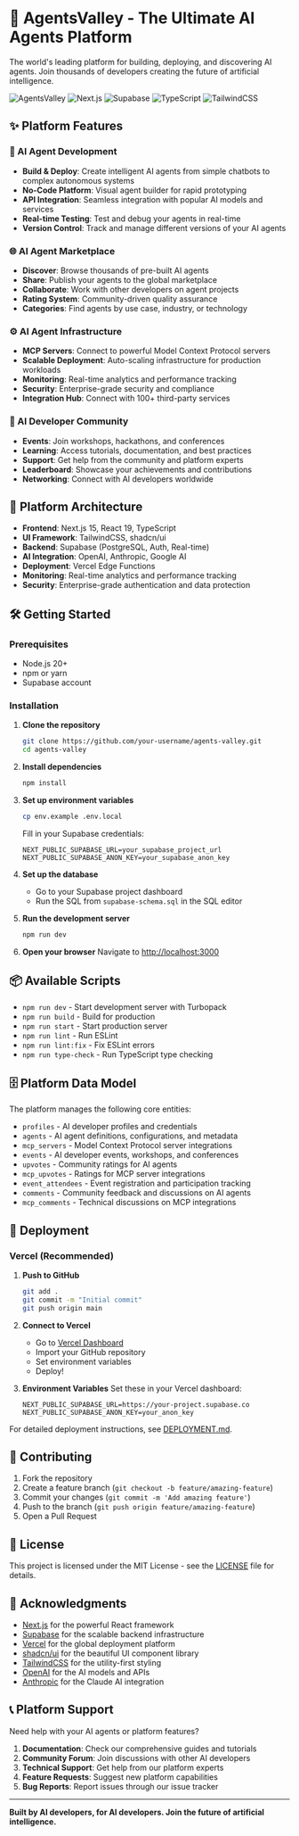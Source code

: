 # 🤖 AgentsValley - The Ultimate AI Agents Platform

The world's leading platform for building, deploying, and discovering AI agents. Join thousands of developers creating the future of artificial intelligence.

![AgentsValley](https://img.shields.io/badge/AgentsValley-v0.1.0-blue)
![Next.js](https://img.shields.io/badge/Next.js-15.5.4-black)
![Supabase](https://img.shields.io/badge/Supabase-Database-green)
![TypeScript](https://img.shields.io/badge/TypeScript-5.0-blue)
![TailwindCSS](https://img.shields.io/badge/TailwindCSS-4.0-cyan)

## ✨ Platform Features

### 🤖 AI Agent Development
- **Build & Deploy**: Create intelligent AI agents from simple chatbots to complex autonomous systems
- **No-Code Platform**: Visual agent builder for rapid prototyping
- **API Integration**: Seamless integration with popular AI models and services
- **Real-time Testing**: Test and debug your agents in real-time
- **Version Control**: Track and manage different versions of your AI agents

### 🌐 AI Agent Marketplace
- **Discover**: Browse thousands of pre-built AI agents
- **Share**: Publish your agents to the global marketplace
- **Collaborate**: Work with other developers on agent projects
- **Rating System**: Community-driven quality assurance
- **Categories**: Find agents by use case, industry, or technology

### ⚙️ AI Agent Infrastructure
- **MCP Servers**: Connect to powerful Model Context Protocol servers
- **Scalable Deployment**: Auto-scaling infrastructure for production workloads
- **Monitoring**: Real-time analytics and performance tracking
- **Security**: Enterprise-grade security and compliance
- **Integration Hub**: Connect with 100+ third-party services

### 👥 AI Developer Community
- **Events**: Join workshops, hackathons, and conferences
- **Learning**: Access tutorials, documentation, and best practices
- **Support**: Get help from the community and platform experts
- **Leaderboard**: Showcase your achievements and contributions
- **Networking**: Connect with AI developers worldwide

## 🚀 Platform Architecture

- **Frontend**: Next.js 15, React 19, TypeScript
- **UI Framework**: TailwindCSS, shadcn/ui
- **Backend**: Supabase (PostgreSQL, Auth, Real-time)
- **AI Integration**: OpenAI, Anthropic, Google AI
- **Deployment**: Vercel Edge Functions
- **Monitoring**: Real-time analytics and performance tracking
- **Security**: Enterprise-grade authentication and data protection

## 🛠️ Getting Started

### Prerequisites

- Node.js 20+ 
- npm or yarn
- Supabase account

### Installation

1. **Clone the repository**
   ```bash
   git clone https://github.com/your-username/agents-valley.git
   cd agents-valley
   ```

2. **Install dependencies**
   ```bash
   npm install
   ```

3. **Set up environment variables**
   ```bash
   cp env.example .env.local
   ```
   
   Fill in your Supabase credentials:
   ```env
   NEXT_PUBLIC_SUPABASE_URL=your_supabase_project_url
   NEXT_PUBLIC_SUPABASE_ANON_KEY=your_supabase_anon_key
   ```

4. **Set up the database**
   - Go to your Supabase project dashboard
   - Run the SQL from `supabase-schema.sql` in the SQL editor

5. **Run the development server**
   ```bash
   npm run dev
   ```

6. **Open your browser**
   Navigate to [http://localhost:3000](http://localhost:3000)

## 📦 Available Scripts

- `npm run dev` - Start development server with Turbopack
- `npm run build` - Build for production
- `npm run start` - Start production server
- `npm run lint` - Run ESLint
- `npm run lint:fix` - Fix ESLint errors
- `npm run type-check` - Run TypeScript type checking

## 🗄️ Platform Data Model

The platform manages the following core entities:

- `profiles` - AI developer profiles and credentials
- `agents` - AI agent definitions, configurations, and metadata
- `mcp_servers` - Model Context Protocol server integrations
- `events` - AI developer events, workshops, and conferences
- `upvotes` - Community ratings for AI agents
- `mcp_upvotes` - Ratings for MCP server integrations
- `event_attendees` - Event registration and participation tracking
- `comments` - Community feedback and discussions on AI agents
- `mcp_comments` - Technical discussions on MCP integrations

## 🚀 Deployment

### Vercel (Recommended)

1. **Push to GitHub**
   ```bash
   git add .
   git commit -m "Initial commit"
   git push origin main
   ```

2. **Connect to Vercel**
   - Go to [Vercel Dashboard](https://vercel.com/dashboard)
   - Import your GitHub repository
   - Set environment variables
   - Deploy!

3. **Environment Variables**
   Set these in your Vercel dashboard:
   ```
   NEXT_PUBLIC_SUPABASE_URL=https://your-project.supabase.co
   NEXT_PUBLIC_SUPABASE_ANON_KEY=your_anon_key
   ```

For detailed deployment instructions, see [DEPLOYMENT.md](./DEPLOYMENT.md).

## 🤝 Contributing

1. Fork the repository
2. Create a feature branch (`git checkout -b feature/amazing-feature`)
3. Commit your changes (`git commit -m 'Add amazing feature'`)
4. Push to the branch (`git push origin feature/amazing-feature`)
5. Open a Pull Request

## 📝 License

This project is licensed under the MIT License - see the [LICENSE](LICENSE) file for details.

## 🙏 Acknowledgments

- [Next.js](https://nextjs.org/) for the powerful React framework
- [Supabase](https://supabase.com/) for the scalable backend infrastructure
- [Vercel](https://vercel.com/) for the global deployment platform
- [shadcn/ui](https://ui.shadcn.com/) for the beautiful UI component library
- [TailwindCSS](https://tailwindcss.com/) for the utility-first styling
- [OpenAI](https://openai.com/) for the AI models and APIs
- [Anthropic](https://anthropic.com/) for the Claude AI integration

## 📞 Platform Support

Need help with your AI agents or platform features?

1. **Documentation**: Check our comprehensive guides and tutorials
2. **Community Forum**: Join discussions with other AI developers
3. **Technical Support**: Get help from our platform experts
4. **Feature Requests**: Suggest new platform capabilities
5. **Bug Reports**: Report issues through our issue tracker

---

**Built by AI developers, for AI developers. Join the future of artificial intelligence.**